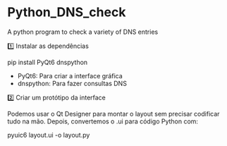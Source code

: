 # Python_DNS_check
A python program to check a variety of DNS entries

1️⃣ Instalar as dependências

pip install PyQt6 dnspython

* PyQt6: Para criar a interface gráfica
* dnspython: Para fazer consultas DNS

2️⃣ Criar um protótipo da interface

Podemos usar o Qt Designer para montar o layout sem precisar codificar tudo na mão.
Depois, convertemos o .ui para código Python com:

pyuic6 layout.ui -o layout.py
